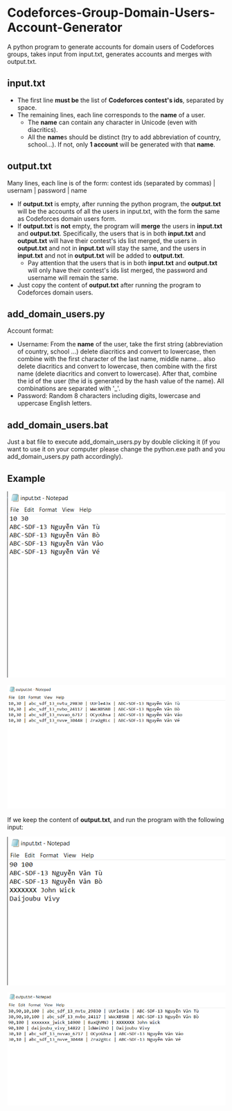 # Codeforces-Group-Domain-Users-Account-Generator
A python program to generate accounts for domain users of Codeforces groups, takes input from input.txt, generates accounts and merges with output.txt.

## input.txt
* The first line **must be** the list of **Codeforces contest's ids**, separated by space.
* The remaining lines, each line corresponds to the **name** of a user. 
  - The **name** can contain any character in Unicode (even with diacritics).
  - All the **name**s should be distinct (try to add abbreviation of country, school...). If not, only **1 account** will be generated with that **name**.

## output.txt
Many lines, each line is of the form: contest ids (separated by commas) | usernam | password | name

* If **output.txt** is empty, after running the python program, the **output.txt** will be the accounts of all the users in input.txt, with the form the same as Codeforces domain users form.
* If **output.txt** is **not** empty, the program will **merge** the users in **input.txt** and **output.txt**. Specifically, the users that is in both **input.txt** and **output.txt** will have their contest's ids list merged, the users in **output.txt** and not in **input.txt** will stay the same, and the users in **input.txt** and not in **output.txt** will be added to **output.txt**.
  - Pay attention that the users that is in both **input.txt** and **output.txt** will only have their contest's ids list merged, the password and username will remain the same.
* Just copy the content of **output.txt** after running the program to Codeforces domain users.

## add_domain_users.py
Account format:
* Username: From the **name** of the user, take the first string (abbreviation of country, school ...) delete diacritics and convert to lowercase, then combine with the first character of the last name, middle name... also delete diacritics and convert to lowercase, then combine with the first name (delete diacritics and convert to lowercase). After that, combine the id of the user (the id is generated by the hash value of the name). All combinations are separated with '_'.
* Password: Random 8 characters including digits, lowercase and uppercase English letters.

## add_domain_users.bat
Just a bat file to execute add_domain_users.py by double clicking it (if you want to use it on your computer please change the python.exe path and you add_domain_users.py path accordingly).

## Example

![input.txt content](./example_pics/input1.png)

![ouput.txt content (previously empty)](./example_pics/output1.png)

If we keep the content of **output.txt**, and run the program with the following input:

![input.txt next content](./example_pics/input2.png)

![ouput.txt content (merged with previous content)](./example_pics/output2.png)
